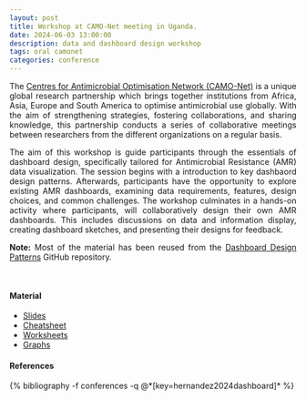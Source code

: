 ```yaml
---
layout: post
title: Workshop at CAMO-Net meeting in Uganda.
date: 2024-06-03 13:00:00
description: data and dashboard design workshop
tags: oral camonet
categories: conference
---
```


<p align="justify">
    The <a href="https://bahp.github.io/portfolio-academic/projects/camonet/">Centres for Antimicrobial Optimisation 
    Network (CAMO-Net)</a> is a unique global research partnership which brings together institutions from Africa, 
    Asia, Europe and South America to optimise antimicrobial use globally. With the aim of strengthening strategies, 
    fostering collaborations, and sharing knowledge, this partnership conducts a series of collaborative meetings 
    between researchers from the different organizations on a regular basis.
</p>

<p align="justify">
    The aim of this workshop is guide participants through the essentials of dashboard 
    design, specifically tailored for Antimicrobial Resistance (AMR) data visualization. 
    The session begins with a introduction to key dashbaord design patterns. Afterwards,
    participants have the opportunity to explore existing AMR dashboards, examining 
    data requirements, features, design choices, and common challenges. The workshop 
    culminates in a hands-on activity where participants, will collaboratively design 
    their own AMR dashboards. This includes discussions on data and information display,
    creating dashboard sketches, and presenting their designs for feedback.
</p>


<p align="justify">
    <b>Note:</b> Most of the material has been reused from the <a href='https://dashboarddesignpatterns.github.io/'>
    Dashboard Design Patterns</a> GitHub repository.
</p>

<br>

#### Material

<ul>
 <li>
    <a href='/portfolio-academic/assets/pdf/conferences/2024/camonet-uganda/slides.pdf' target='_blank'> Slides </a>
 </li>
 <li>
    <a href='/portfolio-academic/assets/pdf/conferences/2024/camonet-uganda/cheatsheet.pdf' target='_blank'> Cheatsheet </a>
 </li>
 <li>
    <a href='/portfolio-academic/assets/pdf/conferences/2024/camonet-uganda/worksheets.pdf' target='_blank'> Worksheets </a>
 </li>
 <li>
    <a href='/portfolio-academic/assets/pdf/conferences/2024/camonet-uganda/graphs.pdf' target='_blank'> Graphs </a>
 </li>
</ul>


<!-- Summaries generated with www.summarize.tech -->

#### References

<div class="publications">
   {% bibliography -f conferences -q @*[key=hernandez2024dashboard]* %}
</div>